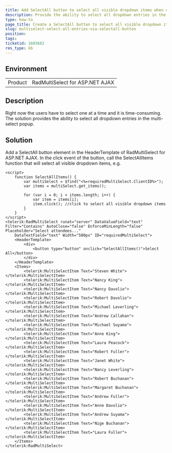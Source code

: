 ```yaml
---
title: Add SelectAll button to select all visible dropdown items when clicked
description: Provide the ability to select all dropdown entries in the multiselect dropdown. Right now the users have to select one at the time and it is time consuming.
type: how-to
page_title: Create a SelectAll button to select all visible dropdown items when pressed
slug: multiselect-select-all-entries-via-selectall-button
position: 
tags: 
ticketid: 1603682
res_type: kb
---
```


## Environment
<table>
	<tbody>
		<tr>
			<td>Product</td>
			<td>RadMultiSelect for ASP.NET AJAX</td>
		</tr>
	</tbody>
</table>


## Description
Right now the users have to select one at a time and it is time-consuming. The solution provides the ability to select all dropdown entries in the multi-select popup. 

## Solution
Add a SelectAll button element in the HeaderTemplate of RadMultiSelect for ASP.NET AJAX. In the click event of the button, call the SelectAllItems function that will select all visible dropdown items, e.g.

````ASPX
<script>
    function SelectAllItems() {
        var multiSelect = $find("<%=requiredMultiSelect.ClientID%>");
        var items = multiSelect.get_items();
        
        for (var i = 0; i < items.length; i++) {
            var item = items[i];
            item.click(); //click to select all visible dropdown items
        }
    }
</script>
<telerik:RadMultiSelect runat="server" DataValueField="text" Filter="Contains" AutoClose="false" EnforceMinLength="false" Placeholder="Select attendees..."
    DataTextField="text" Width="500px" ID="requiredMultiSelect">
    <HeaderTemplate>
        <div>
            <button type="button" onclick="SelectAllItems()">Select All</button>
        </div>
    </HeaderTemplate>
    <Items>
        <telerik:MultiSelectItem Text="Steven White"></telerik:MultiSelectItem>
        <telerik:MultiSelectItem Text="Nancy King"></telerik:MultiSelectItem>
        <telerik:MultiSelectItem Text="Nancy Davolio"></telerik:MultiSelectItem>
        <telerik:MultiSelectItem Text="Robert Davolio"></telerik:MultiSelectItem>
        <telerik:MultiSelectItem Text="Michael Leverling"></telerik:MultiSelectItem>
        <telerik:MultiSelectItem Text="Andrew Callahan"></telerik:MultiSelectItem>
        <telerik:MultiSelectItem Text="Michael Suyama"></telerik:MultiSelectItem>
        <telerik:MultiSelectItem Text="Anne King"></telerik:MultiSelectItem>
        <telerik:MultiSelectItem Text="Laura Peacock"></telerik:MultiSelectItem>
        <telerik:MultiSelectItem Text="Robert Fuller"></telerik:MultiSelectItem>
        <telerik:MultiSelectItem Text="Janet White"></telerik:MultiSelectItem>
        <telerik:MultiSelectItem Text="Nancy Leverling"></telerik:MultiSelectItem>
        <telerik:MultiSelectItem Text="Robert Buchanan"></telerik:MultiSelectItem>
        <telerik:MultiSelectItem Text="Margaret Buchanan"></telerik:MultiSelectItem>
        <telerik:MultiSelectItem Text="Andrew Fuller"></telerik:MultiSelectItem>
        <telerik:MultiSelectItem Text="Anne Davolio"></telerik:MultiSelectItem>
        <telerik:MultiSelectItem Text="Andrew Suyama"></telerik:MultiSelectItem>
        <telerik:MultiSelectItem Text="Nige Buchanan"></telerik:MultiSelectItem>
        <telerik:MultiSelectItem Text="Laura Fuller"></telerik:MultiSelectItem>
    </Items>
</telerik:RadMultiSelect>
````
 
   